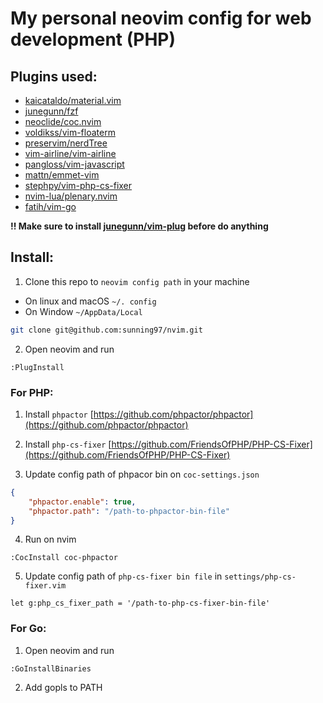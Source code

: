 # My personal neovim config for web development (PHP)

## Plugins used:
- [kaicataldo/material.vim](https://github.com/kaicataldo/material.vim)
- [junegunn/fzf](https://github.com/junegunn/fzf)
- [neoclide/coc.nvim](https://github.com/neoclide/coc.nvim)
- [voldikss/vim-floaterm](https://github.com/voldikss/vim-floaterm)
- [preservim/nerdTree](https://github.com/preservim/nerdtree)
- [vim-airline/vim-airline](https://github.com/vim-airline/vim-airline)
- [pangloss/vim-javascript](https://github.com/pangloss/vim-javascript)
- [mattn/emmet-vim](https://github.com/mattn/emmet-vim)
- [stephpy/vim-php-cs-fixer](https://github.com/stephpy/vim-php-cs-fixer)
- [nvim-lua/plenary.nvim](https://github.com/nvim-lua/plenary.nvim)
- [fatih/vim-go](https://github.com/fatih/vim-go)

**!! Make sure to install [junegunn/vim-plug](https://github.com/junegunn/vim-plug) before do anything**
## Install:

1. Clone this repo to <code>neovim config path</code> in your machine
- On linux and macOS <code>~/. config</code>
- On Window <code>~/AppData/Local</code>

``` bash
git clone git@github.com:sunning97/nvim.git
```

2. Open neovim and run
```
:PlugInstall
```
### For PHP:

1. Install <code>phpactor</code> [https://github.com/phpactor/phpactor](https://github.com/phpactor/phpactor)

2. Install <code>php-cs-fixer</code> [https://github.com/FriendsOfPHP/PHP-CS-Fixer](https://github.com/FriendsOfPHP/PHP-CS-Fixer)

3. Update config path of phpacor bin on <code>coc-settings.json</code>

```json
{
    "phpactor.enable": true,
    "phpactor.path": "/path-to-phpactor-bin-file"
}

```
4. Run on nvim
```
:CocInstall coc-phpactor
```

5. Update config path of <code>php-cs-fixer bin file</code> in <code>settings/php-cs-fixer.vim</code>

```vim
let g:php_cs_fixer_path = '/path-to-php-cs-fixer-bin-file'
```

### For Go:

1. Open neovim and run
```
:GoInstallBinaries
```

2. Add gopls to PATH
